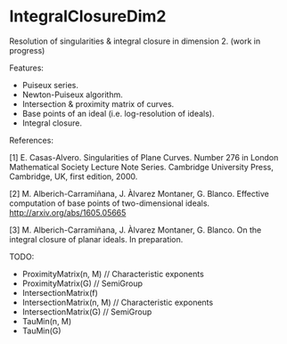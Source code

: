 # IntegralClosureDim2

Resolution of singularities & integral closure in dimension 2. (work in progress)

Features:

  - Puiseux series.
  - Newton-Puiseux algorithm.
  - Intersection & proximity matrix of curves.
  - Base points of an ideal (i.e. log-resolution of ideals).
  - Integral closure.

References:

  [1] E. Casas-Alvero. Singularities of Plane Curves. Number 276 in London Mathematical Society Lecture Note Series. Cambridge University Press, Cambridge, UK, first edition, 2000.

  [2] M. Alberich-Carramiñana, J. Àlvarez Montaner, G. Blanco. Effective computation of base points of two-dimensional ideals.  http://arxiv.org/abs/1605.05665

  [3] M. Alberich-Carramiñana, J. Àlvarez Montaner, G. Blanco. On the integral closure of planar ideals. In preparation.

TODO:
  - ProximityMatrix(n, M) // Characteristic exponents
  - ProximityMatrix(G) // SemiGroup
  - IntersectionMatrix(f)
  - IntersectionMatrix(n, M) // Characteristic exponents
  - IntersectionMatrix(G) // SemiGroup
  - TauMin(n, M)
  - TauMin(G)

